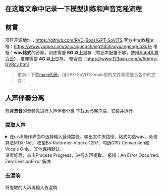 ## 在这篇文章中记录一下模型训练和声音克隆流程
## 前言
项目开源地址：https://github.com/RVC-Boss/GPT-SoVITS
官方中文教程文档：https://www.yuque.com/baicaigongchang1145haoyuangong/ib3g1e
准备：**wav格式**的音频，训练需要 **6G 以上**显存（笔记本配置不够，使用[AutoDL算力云](https://www.autodl.com/home)），推理需要 **4G 以上**显存。
整合包：https://www.123pan.com/s/5tIqVv-GVRcv.html

> 更新：下载[main代码](https://github.com/RVC-Boss/GPT-SoVITS/archive/refs/heads/main.zip)，用GPT-SoVITS-main里的文件替换整合包中的文件；

## 人声伴奏分离
有**背景音**的音频先进行人声伴奏分离
下载[uvr5客户端](https://github.com/Anjok07/ultimatevocalremovergui/releases)，安装并运行。
### 提取人声
<details><summary>在urv5操作界面中选择输入音频路径、输出文件夹路径、格式勾选wav、处理算法MDX-Net、模型Bs-Roformer-Viperx-1297、勾选GPU Conversion和Vocals Only，其他保持默认。
</summary>
<p>

![image](https://github.com/AlanFox240416/wplinote/assets/167155570/4dc05227-b2ad-4e43-9b3f-ad0d7a802d87)

</p>
</details> 
设置好后，点击Process Progress，进行人声提取。
报错：An Error Occurred: ZeroDivisionError
解决

### 去混响
将提取的人声再输入去混响


